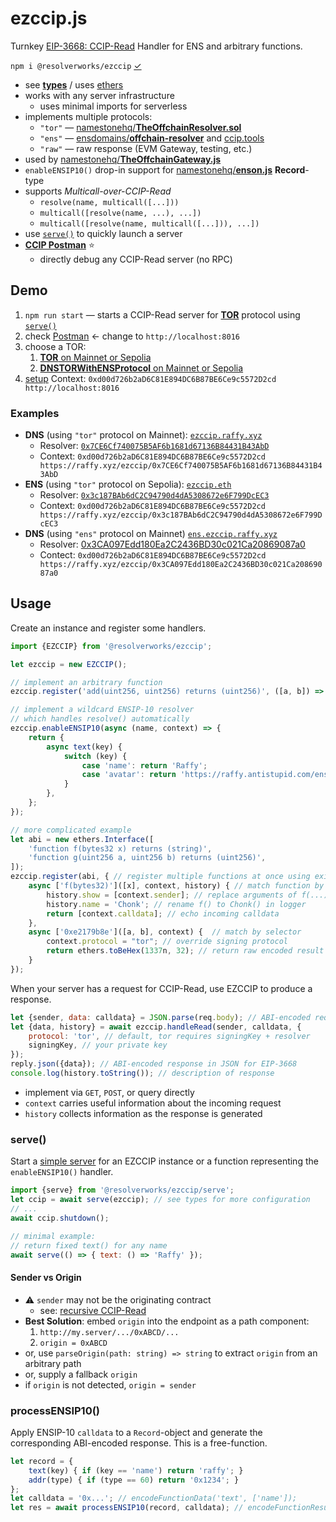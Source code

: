 # ezccip.js
Turnkey [EIP-3668: CCIP-Read](https://eips.ethereum.org/EIPS/eip-3668) Handler for ENS and arbitrary functions.

`npm i @resolverworks/ezccip` [&check;](https://www.npmjs.com/package/@resolverworks/ezccip)

* see [**types**](./dist/index.d.mts) / uses [ethers](https://github.com/ethers-io/ethers.js/)
* works with any server infrastructure
	* uses minimal imports for serverless
* implements multiple protocols:
	* `"tor"` &mdash; [namestonehq/**TheOffchainResolver.sol**](https://github.com/namestonehq/TheOffchainResolver.sol)
	* `"ens"` &mdash; [ensdomains/**offchain-resolver**](https://github.com/ensdomains/offchain-resolver/) and [ccip.tools](https://ccip.tools/)
	* `"raw"` &mdash; raw response (EVM Gateway, testing, etc.) 
* used by [namestonehq/**TheOffchainGateway.js**](https://github.com/namestonehq/TheOffchainGateway.js)
* `enableENSIP10()` drop-in support for [namestonehq/**enson.js**](https://github.com/namestonehq/enson.js) **Record**-type
* supports *Multicall-over-CCIP-Read*
	* `resolve(name, multicall([...]))`
	* `multicall([resolve(name, ...), ...])`
	* `multicall([resolve(name, multicall([...])), ...])`
* use [`serve()`](#serve) to quickly launch a server
* [**CCIP Postman**](https://namestonehq.github.io/ezccip.js/test/postman.html) ⭐️
	* directly debug any CCIP-Read server (no RPC)

## Demo

1. `npm run start` &mdash; starts a CCIP-Read server for [**TOR**](https://github.com/namestonehq/TheOffchainResolver.sol#context-format) protocol using [`serve()`](#serve)
1. check [Postman](https://namestonehq.github.io/ezccip.js/test/postman.html#endpoint=https%3A%2F%2Fraffy.xyz%2Fezccip%2F&proto=tor&name=raffy.eth&multi=inner&field=addr-&field=text-description) &larr; change to `http://localhost:8016`
1. choose a TOR:
	1. [**TOR** on Mainnet or Sepolia](https://github.com/namestonehq/TheOffchainResolver.sol#theoffchainresolversol)
	1. [**DNSTORWithENSProtocol** on Mainnet or Sepolia](https://github.com/namestonehq/TheOffchainResolver.sol?tab=readme-ov-file#dnstorwithensprotocolsol)
1. [setup](https://github.com/namestonehq/TheOffchainResolver.sol#setup) Context: `0xd00d726b2aD6C81E894DC6B87BE6Ce9c5572D2cd http://localhost:8016`


### Examples

* **DNS** (using `"tor"` protocol on Mainnet): [`ezccip.raffy.xyz`](https://adraffy.github.io/ens-normalize.js/test/resolver.html#ezccip.raffy.xyz)
	* Resolver: [`0x7CE6Cf740075B5AF6b1681d67136B84431B43AbD`](https://etherscan.io/address/0x7CE6Cf740075B5AF6b1681d67136B84431B43AbD)
	* Context: `0xd00d726b2aD6C81E894DC6B87BE6Ce9c5572D2cd https://raffy.xyz/ezccip/0x7CE6Cf740075B5AF6b1681d67136B84431B43AbD`
* **ENS** (using `"tor"` protocol on Sepolia): [`ezccip.eth`](https://adraffy.github.io/ens-normalize.js/test/resolver.html?sepolia#ezccip.eth)
	* Resolver: [`0x3c187BAb6dC2C94790d4dA5308672e6F799DcEC3`](https://sepolia.etherscan.io/address/0x3c187BAb6dC2C94790d4dA5308672e6F799DcEC3)
	* Context: `0xd00d726b2aD6C81E894DC6B87BE6Ce9c5572D2cd https://raffy.xyz/ezccip/0x3c187BAb6dC2C94790d4dA5308672e6F799DcEC3`
* **DNS** (using `"ens"` protocol on Mainnet) [`ens.ezccip.raffy.xyz`](https://adraffy.github.io/ens-normalize.js/test/resolver.html#ens.ezccip.raffy.xyz)
	* Resolver: [0x3CA097Edd180Ea2C2436BD30c021Ca20869087a0](https://etherscan.io/address/0x3CA097Edd180Ea2C2436BD30c021Ca20869087a0)
	* Contect: `0xd00d726b2aD6C81E894DC6B87BE6Ce9c5572D2cd https://raffy.xyz/ezccip/0x3CA097Edd180Ea2C2436BD30c021Ca20869087a0`

## Usage

Create an instance and register some handlers.

```js
import {EZCCIP} from '@resolverworks/ezccip';

let ezccip = new EZCCIP();

// implement an arbitrary function
ezccip.register('add(uint256, uint256) returns (uint256)', ([a, b]) => [a + b]);

// implement a wildcard ENSIP-10 resolver
// which handles resolve() automatically
ezccip.enableENSIP10(async (name, context) => {
    return {
        async text(key) {
            switch (key) {
                case 'name': return 'Raffy';
                case 'avatar': return 'https://raffy.antistupid.com/ens.jpg';
            }
        },
    };
});

// more complicated example
let abi = new ethers.Interface([
    'function f(bytes32 x) returns (string)',
    'function g(uint256 a, uint256 b) returns (uint256)',
]);
ezccip.register(abi, { // register multiple functions at once using existing ABI
    async ['f(bytes32)']([x], context, history) { // match function by signature
        history.show = [context.sender]; // replace arguments of f(...) in logger 
        history.name = 'Chonk'; // rename f() to Chonk() in logger
        return [context.calldata]; // echo incoming calldata
    },
    async ['0xe2179b8e']([a, b], context) {  // match by selector
        context.protocol = "tor"; // override signing protocol
        return ethers.toBeHex(1337n, 32); // return raw encoded result
    }
});
```
When your server has a request for CCIP-Read, use EZCCIP to produce a response.
```js
let {sender, data: calldata} = JSON.parse(req.body); // ABI-encoded request in JSON from EIP-3668
let {data, history} = await ezccip.handleRead(sender, calldata, {
    protocol: 'tor', // default, tor requires signingKey + resolver
    signingKey, // your private key
});
reply.json({data}); // ABI-encoded response in JSON for EIP-3668
console.log(history.toString()); // description of response
```
* implement via `GET`, `POST`, or query directly
* `context` carries useful information about the incoming request
* `history` collects information as the response is generated

### serve()

Start a [simple server](./src/serve.js) for an EZCCIP instance or a function representing the `enableENSIP10()` handler.
```js
import {serve} from '@resolverworks/ezccip/serve';
let ccip = await serve(ezccip); // see types for more configuration
// ...
await ccip.shutdown();

// minimal example:
// return fixed text() for any name
await serve(() => { text: () => 'Raffy' });
```

#### Sender vs Origin

* ⚠️ `sender` may not be the originating contract 
	* see: [recursive CCIP-Read](https://eips.ethereum.org/EIPS/eip-3668#recursive-calls-in-ccip-aware-contracts)
* **Best Solution**: embed `origin` into the endpoint as a path component:
	1. `http://my.server/.../0xABCD/...` 
	1. `origin = 0xABCD`
* or, use `parseOrigin(path: string) => string` to extract `origin` from an arbitrary path
* or, supply a fallback `origin`
* if `origin` is not detected, `origin = sender`

### processENSIP10()

Apply ENSIP-10 `calldata` to a `Record`-object and generate the corresponding ABI-encoded response.  This is a free-function.
```js
let record = {
    text(key) { if (key == 'name') return 'raffy'; }
    addr(type) { if (type == 60) return '0x1234'; }
};
let calldata = '0x...'; // encodeFunctionData('text', ['name']);
let res = await processENSIP10(record, calldata); // encodeFunctionResult('text', ['raffy']);
```
